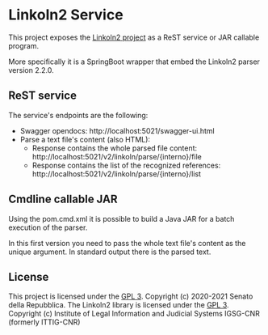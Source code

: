 # Linkoln2 Service

This project exposes the [Linkoln2 project](https://gitlab.com/IGSG/LINKOLN/linkoln) 
as a ReST service or JAR callable program.

More specifically it is a SpringBoot wrapper that embed the Linkoln2 parser version 2.2.0.

## ReST service

The service's endpoints are the following:

* Swagger opendocs: http://localhost:5021/swagger-ui.html
* Parse a text file's content (also HTML):
  * Response contains the whole parsed file content: http://localhost:5021/v2/linkoln/parse/{interno}/file
  * Response contains the list of the recognized references: http://localhost:5021/v2/linkoln/parse/{interno}/list

## Cmdline callable JAR

Using the pom.cmd.xml it is possible to build a Java JAR for a batch execution of the parser. 

In this first version you need to pass the whole text file's content as the unique argument. 
In standard output there is the parsed text.   

## License

This project is licensed under the [GPL 3](/LICENSE). Copyright (c) 2020-2021 Senato della Repubblica.
The Linkoln2 library is licensed under the [GPL 3](/LICENSE). Copyright (c) Institute of Legal Information and Judicial Systems IGSG-CNR (formerly ITTIG-CNR)
